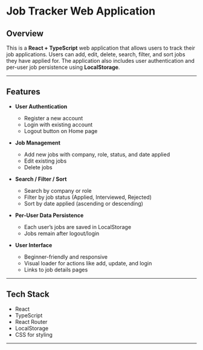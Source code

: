 # Job Tracker Web Application

## Overview
This is a **React + TypeScript** web application that allows users to track their job applications. Users can add, edit, delete, search, filter, and sort jobs they have applied for. The application also includes user authentication and per-user job persistence using **LocalStorage**.

---

## Features

- **User Authentication**
  - Register a new account
  - Login with existing account
  - Logout button on Home page

- **Job Management**
  - Add new jobs with company, role, status, and date applied
  - Edit existing jobs
  - Delete jobs

- **Search / Filter / Sort**
  - Search by company or role
  - Filter by job status (Applied, Interviewed, Rejected)
  - Sort by date applied (ascending or descending)

- **Per-User Data Persistence**
  - Each user’s jobs are saved in LocalStorage
  - Jobs remain after logout/login

- **User Interface**
  - Beginner-friendly and responsive
  - Visual loader for actions like add, update, and login
  - Links to job details pages

---

## Tech Stack

- React
- TypeScript
- React Router
- LocalStorage
- CSS for styling

---

